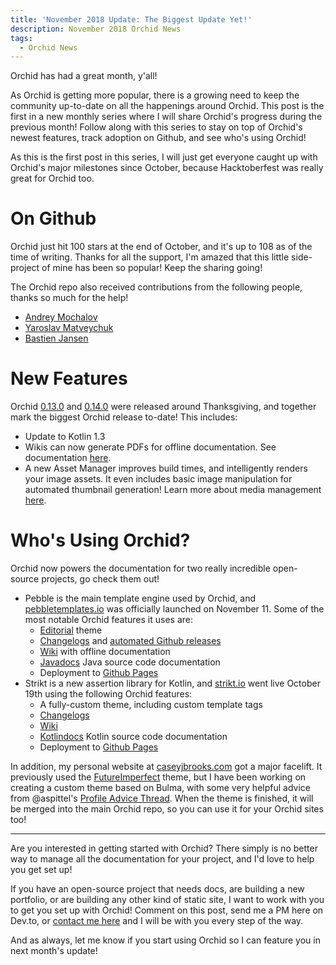 ```yaml
---
title: 'November 2018 Update: The Biggest Update Yet!'
description: November 2018 Orchid News
tags: 
  - Orchid News
---
```


Orchid has had a great month, y'all! 

As Orchid is getting more popular, there is a growing need to keep the community up-to-date on all the happenings around Orchid. This post is the first in a new monthly series where I will share Orchid's progress during the previous month! Follow along with this series to stay on top of Orchid's newest features, track adoption on Github, and see who's using Orchid!

As this is the first post in this series, I will just get everyone caught up with Orchid's major milestones since October, because Hacktoberfest was really great for Orchid too.

# On Github

Orchid just hit 100 stars at the end of October, and it's up to 108 as of the time of writing. Thanks for all the support, I'm amazed that this little side-project of mine has been so popular! Keep the sharing going!

The Orchid repo also received contributions from the following people, thanks so much for the help!

- [Andrey Mochalov](https://github.com/epidemia)
- [Yaroslav Matveychuk](https://github.com/yaroslavm)
- [Bastien Jansen](https://github.com/bjansen)

# New Features

Orchid [0.13.0](https://github.com/orchidhq/orchid/releases/tag/0.13.0) and [0.14.0](https://github.com/orchidhq/orchid/releases/tag/0.14.0) were released around Thanksgiving, and together mark the biggest Orchid release to-date! This includes:

- Update to Kotlin 1.3
- Wikis can now generate PDFs for offline documentation. See documentation [here](https://orchid.run/plugins/OrchidWiki#offline-documentation).
- A new Asset Manager improves build times, and intelligently renders your image assets. It even includes basic image manipulation for automated thumbnail generation! Learn more about media management [here](https://orchid.run/wiki/user-manual/content-management/media).

# Who's Using Orchid?

Orchid now powers the documentation for two really incredible open-source projects, go check them out!

- Pebble is the main template engine used by Orchid, and [pebbletemplates.io](https://pebbletemplates.io/) was officially launched on November 11. Some of the most notable Orchid features it uses are:
  - [Editorial](https://orchid.run/themes/OrchidEditorial) theme
  - [Changelogs](https://orchid.run/plugins/OrchidChangelog) and [automated Github releases](https://orchid.run/wiki/user-manual/publication/github-releases)
  - [Wiki](https://orchid.run/plugins/OrchidWiki) with offline documentation
  - [Javadocs](https://orchid.run/plugins/OrchidJavadoc) Java source code documentation
  - Deployment to [Github Pages](https://orchid.run/wiki/user-manual/publication/github-pages)
- Strikt is a new assertion library for Kotlin, and [strikt.io](https://strikt.io/) went live October 19th using the following Orchid features:
  - A fully-custom theme, including custom template tags
  - [Changelogs](https://orchid.run/plugins/OrchidChangelog)
  - [Wiki](https://orchid.run/plugins/OrchidWiki)
  - [Kotlindocs](https://orchid.run/plugins/OrchidKotlindoc) Kotlin source code documentation
  - Deployment to [Github Pages](https://orchid.run/wiki/user-manual/publication/github-pages)

In addition, my personal website at [caseyjbrooks.com](https://www.caseyjbrooks.com/) got a major facelift. It previously used the [FutureImperfect](https://orchid.run/themes/OrchidFutureImperfect) theme, but I have been working on creating a custom theme based on Bulma, with some very helpful advice from @aspittel's [Profile Advice Thread](https://dev.to/aspittel/portfolio-advice-thread-56g9). When the theme is finished, it will be merged into the main Orchid repo, so you can use it for your Orchid sites too!

---

Are you interested in getting started with Orchid? There simply is no better way to manage all the documentation for your project, and I'd love to help you get set up! 

If you have an open-source project that needs docs, are building a new portfolio, or are building any other kind of static site, I want to work with you to get you set up with Orchid! Comment on this post, send me a PM here on Dev.to, or [contact me here](https://www.caseyjbrooks.com/contact/) and I will be with you every step of the way.

And as always, let me know if you start using Orchid so I can feature you in next month's update!
